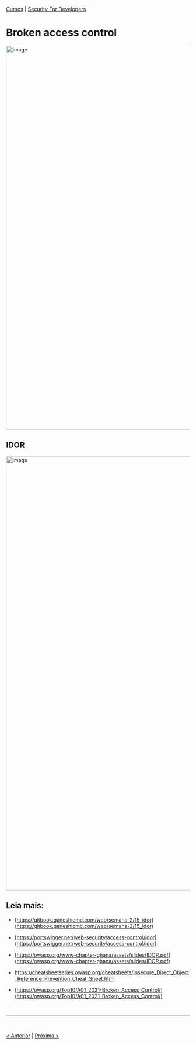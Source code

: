 [Cursos](/cursos/README.md) | [Security For Developers](/cursos/Security-for-developers/README.md)

# Broken access control

<img width="1051" alt="image" src="https://github.com/rayanepimentel/InfoSec-iniciante/assets/37915359/37708757-6566-4286-a4c5-85b30e8aaf0f">

## IDOR

<img width="1188" alt="image" src="https://github.com/rayanepimentel/InfoSec-iniciante/assets/37915359/5644bfd2-7276-4c47-85cd-dcf7ef5aa366">

## Leia mais:

- [https://gitbook.ganeshicmc.com/web/semana-2/15_idor](https://gitbook.ganeshicmc.com/web/semana-2/15_idor)

- [https://portswigger.net/web-security/access-control/idor](https://portswigger.net/web-security/access-control/idor)

- [https://owasp.org/www-chapter-ghana/assets/slides/IDOR.pdf](https://owasp.org/www-chapter-ghana/assets/slides/IDOR.pdf)

- [https://cheatsheetseries.owasp.org/cheatsheets/Insecure_Direct_Object_Reference_Prevention_Cheat_Sheet.html
](https://cheatsheetseries.owasp.org/cheatsheets/Insecure_Direct_Object_Reference_Prevention_Cheat_Sheet.html
)
- [https://owasp.org/Top10/A01_2021-Broken_Access_Control/](https://owasp.org/Top10/A01_2021-Broken_Access_Control/)

<br>
<hr>
<br>

[< Anterior](/cursos/Security-for-developers/README.md) | [Próxima >](02-insecure-hash.md)